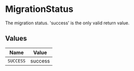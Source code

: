 # MigrationStatus

The migration status. 'success' is the only valid return value.


## Values

| Name      | Value     |
| --------- | --------- |
| `SUCCESS` | success   |